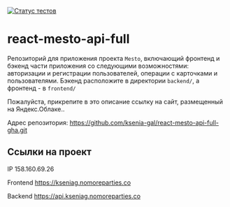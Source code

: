 [![Статус тестов](../../actions/workflows/tests.yml/badge.svg)](../../actions/workflows/tests.yml)

# react-mesto-api-full
Репозиторий для приложения проекта `Mesto`, включающий фронтенд и бэкенд части приложения со следующими возможностями: авторизации и регистрации пользователей, операции с карточками и пользователями. Бэкенд расположите в директории `backend/`, а фронтенд - в `frontend/`
  
Пожалуйста, прикрепите в это описание ссылку на сайт, размещенный на Яндекс.Облаке..

Адрес репозитория: https://github.com/ksenia-gal/react-mesto-api-full-gha.git

## Ссылки на проект

IP 158.160.69.26

Frontend https://kseniag.nomoreparties.co

Backend https://api.kseniag.nomoreparties.co
